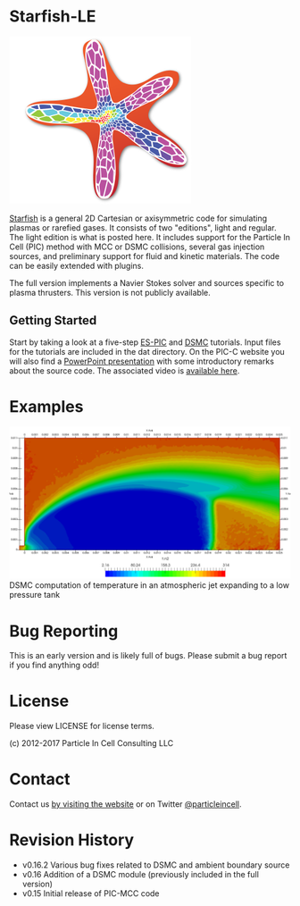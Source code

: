 # Starfish-LE

![Starfish logo](starfish.png)

[Starfish](https://www.particleincell.com/starfish) is a general 2D Cartesian or axisymmetric code for simulating plasmas or rarefied gases. 
It consists of two "editions", light and regular. The light edition is what is posted here.
It includes support for the Particle In Cell (PIC) method with MCC or DSMC collisions,
several gas injection sources, and preliminary support for fluid and kinetic materials. The
code can be easily extended with plugins. 

The full version implements a
Navier Stokes solver and sources specific to plasma thrusters. This version is not publicly available.


## Getting Started
Start by taking a look at a five-step 
[ES-PIC](https://www.particleincell.com/2012/starfish-tutorial-part1/) and [DSMC](https://www.particleincell.com/2017/starfish-tutorial-dsmc/) tutorials.
Input files for the tutorials are included in the dat directory. On the PIC-C website you will also find
a [PowerPoint presentation](dat/tutorial/starfish-code-overview.pdf) with some introductory remarks about the source code. The associated video is [available here](https://www.youtube.com/watch?v=IDFeT_X-IsU).

# Examples
![t-750-05](dat/dsmc/jet/plots/t-750-05.png)
DSMC computation of temperature in an atmospheric jet expanding to a low pressure tank




# Bug Reporting
This is an early version and is likely full of bugs. Please submit a bug report if you find anything odd!

# License
Please view LICENSE for license terms. 

(c) 2012-2017 Particle In Cell Consulting LLC

# Contact
Contact us [by visiting the website](https://www.particleincell.com/contact/) 
or on Twitter [@particleincell](https://twitter.com/particleincell).

# Revision History
- v0.16.2 Various bug fixes related to DSMC and ambient boundary source
- v0.16 Addition of a DSMC module (previously included in the full version)
- v0.15 Initial release of PIC-MCC code

